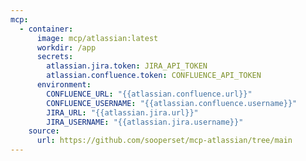 ```yaml
---
mcp:
  - container:
      image: mcp/atlassian:latest
      workdir: /app
      secrets:
        atlassian.jira.token: JIRA_API_TOKEN
        atlassian.confluence.token: CONFLUENCE_API_TOKEN
      environment:
        CONFLUENCE_URL: "{{atlassian.confluence.url}}"
        CONFLUENCE_USERNAME: "{{atlassian.confluence.username}}"
        JIRA_URL: "{{atlassian.jira.url}}"
        JIRA_USERNAME: "{{atlassian.jira.username}}"
    source:
      url: https://github.com/sooperset/mcp-atlassian/tree/main
---
```

